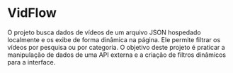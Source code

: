 # VidFlow
O projeto busca dados de vídeos de um arquivo JSON hospedado localmente e os exibe de forma dinâmica na página. Ele permite filtrar os vídeos por pesquisa ou por categoria. O objetivo deste projeto é praticar a manipulação de dados de uma API externa e a criação de filtros dinâmicos para a interface.
